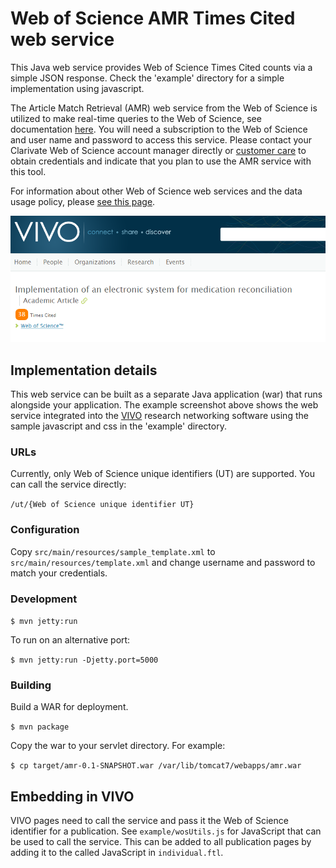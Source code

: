 # Web of Science AMR Times Cited web service

This Java web service provides Web of Science Times Cited counts via a simple JSON response. Check the 'example' directory for a simple implementation using javascript. 

The Article Match Retrieval (AMR) web service from the Web of Science is utilized to make real-time queries to the Web of Science, see documentation [here](http://ipscience-help.thomsonreuters.com/LAMRService/WebServicesOverviewGroup/overview.html).
You will need a subscription to the Web of Science and user name and password to access this service. Please contact your Clarivate Web of Science account manager directly or [customer care](https://support.clarivate.com) to obtain credentials and indicate that you plan to use the AMR service with this tool.

For information about other Web of Science web services and the data usage policy, please [see this page](http://clarivate.com/products/data-integration/).

![screenshot of application](example/vivo-amr-service.png?raw=true "VIVO AMR service")

## Implementation details

This web service can be built as a separate Java application (war) that runs alongside your application. The example screenshot above shows the web service integrated into the [VIVO](http://vivoweb.org/) research networking software using the sample javascript and css in the 'example' directory.

### URLs

Currently, only Web of Science unique identifiers (UT) are supported. You can call the service directly:

`/ut/{Web of Science unique identifier UT}`

### Configuration

Copy `src/main/resources/sample_template.xml` to `src/main/resources/template.xml` and change username and password to match your credentials.

### Development

`$ mvn jetty:run`

To run on an alternative port:

`$ mvn jetty:run -Djetty.port=5000`

### Building

Build a WAR for deployment.

`$ mvn package`

Copy the war to your servlet directory. For example:

`$ cp target/amr-0.1-SNAPSHOT.war /var/lib/tomcat7/webapps/amr.war`


## Embedding in VIVO

VIVO pages need to call the service and pass it the Web of Science identifier for a publication. See `example/wosUtils.js` for JavaScript that can be used to call the service. This can be added to all publication pages by adding it to the called
JavaScript in `individual.ftl`.
